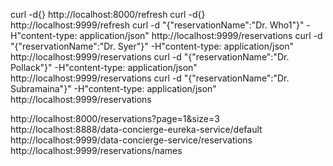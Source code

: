curl -d{} http://localhost:8000/refresh
curl -d{} http://localhost:9999/refresh
curl -d "{\"reservationName\":\"Dr. Who1\"}" -H"content-type: application/json" http://localhost:9999/reservations
curl -d "{\"reservationName\":\"Dr. Syer\"}" -H"content-type: application/json" http://localhost:9999/reservations
curl -d "{\"reservationName\":\"Dr. Pollack\"}" -H"content-type: application/json" http://localhost:9999/reservations
curl -d "{\"reservationName\":\"Dr. Subramaina\"}" -H"content-type: application/json" http://localhost:9999/reservations

http://localhost:8000/reservations?page=1&size=3
http://localhost:8888/data-concierge-eureka-service/default
http://localhost:9999/data-concierge-service/reservations
http://localhost:9999/reservations/names






